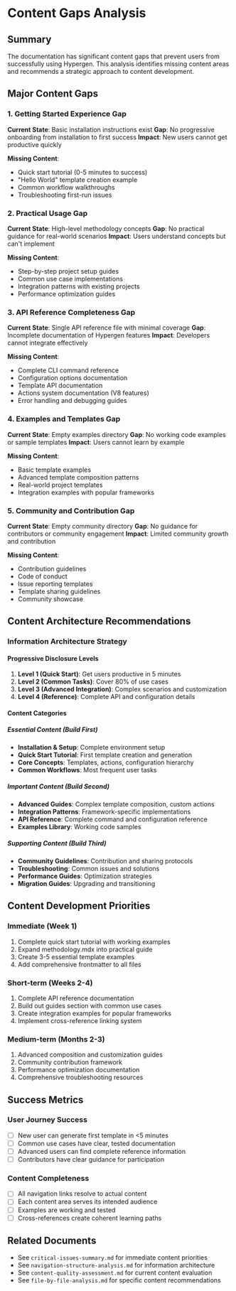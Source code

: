# Content Gaps Analysis

## Summary

The documentation has significant content gaps that prevent users from successfully using Hypergen. This analysis identifies missing content areas and recommends a strategic approach to content development.

## Major Content Gaps

### 1. Getting Started Experience Gap

**Current State**: Basic installation instructions exist
**Gap**: No progressive onboarding from installation to first success
**Impact**: New users cannot get productive quickly

**Missing Content**:
- Quick start tutorial (0-5 minutes to success)
- "Hello World" template creation example
- Common workflow walkthroughs
- Troubleshooting first-run issues

### 2. Practical Usage Gap

**Current State**: High-level methodology concepts
**Gap**: No practical guidance for real-world scenarios
**Impact**: Users understand concepts but can't implement

**Missing Content**:
- Step-by-step project setup guides
- Common use case implementations
- Integration patterns with existing projects
- Performance optimization guides

### 3. API Reference Completeness Gap

**Current State**: Single API reference file with minimal coverage
**Gap**: Incomplete documentation of Hypergen features
**Impact**: Developers cannot integrate effectively

**Missing Content**:
- Complete CLI command reference
- Configuration options documentation
- Template API documentation
- Actions system documentation (V8 features)
- Error handling and debugging guides

### 4. Examples and Templates Gap

**Current State**: Empty examples directory
**Gap**: No working code examples or sample templates
**Impact**: Users cannot learn by example

**Missing Content**:
- Basic template examples
- Advanced template composition patterns
- Real-world project templates
- Integration examples with popular frameworks

### 5. Community and Contribution Gap

**Current State**: Empty community directory
**Gap**: No guidance for contributors or community engagement
**Impact**: Limited community growth and contribution

**Missing Content**:
- Contribution guidelines
- Code of conduct
- Issue reporting templates
- Template sharing guidelines
- Community showcase

## Content Architecture Recommendations

### Information Architecture Strategy

#### Progressive Disclosure Levels
1. **Level 1 (Quick Start)**: Get users productive in 5 minutes
2. **Level 2 (Common Tasks)**: Cover 80% of use cases
3. **Level 3 (Advanced Integration)**: Complex scenarios and customization
4. **Level 4 (Reference)**: Complete API and configuration details

#### Content Categories

##### Essential Content (Build First)
- **Installation & Setup**: Complete environment setup
- **Quick Start Tutorial**: First template creation and generation
- **Core Concepts**: Templates, actions, configuration hierarchy
- **Common Workflows**: Most frequent user tasks

##### Important Content (Build Second)  
- **Advanced Guides**: Complex template composition, custom actions
- **Integration Patterns**: Framework-specific implementations
- **API Reference**: Complete command and configuration reference
- **Examples Library**: Working code samples

##### Supporting Content (Build Third)
- **Community Guidelines**: Contribution and sharing protocols
- **Troubleshooting**: Common issues and solutions
- **Performance Guides**: Optimization strategies
- **Migration Guides**: Upgrading and transitioning

## Content Development Priorities

### Immediate (Week 1)
1. Complete quick start tutorial with working examples
2. Expand methodology.mdx into practical guide
3. Create 3-5 essential template examples
4. Add comprehensive frontmatter to all files

### Short-term (Weeks 2-4)
1. Complete API reference documentation
2. Build out guides section with common use cases
3. Create integration examples for popular frameworks
4. Implement cross-reference linking system

### Medium-term (Months 2-3)
1. Advanced composition and customization guides
2. Community contribution framework
3. Performance optimization documentation
4. Comprehensive troubleshooting resources

## Success Metrics

### User Journey Success
- [ ] New user can generate first template in <5 minutes
- [ ] Common use cases have clear, tested documentation  
- [ ] Advanced users can find complete reference information
- [ ] Contributors have clear guidance for participation

### Content Completeness
- [ ] All navigation links resolve to actual content
- [ ] Each content area serves its intended audience
- [ ] Examples are working and tested
- [ ] Cross-references create coherent learning paths

## Related Documents

- See `critical-issues-summary.md` for immediate content priorities
- See `navigation-structure-analysis.md` for information architecture
- See `content-quality-assessment.md` for current content evaluation
- See `file-by-file-analysis.md` for specific content recommendations